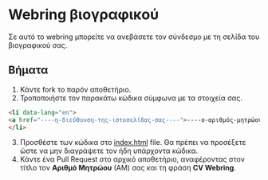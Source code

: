 # Webring βιογραφικού

Σε αυτό το webring μπορείτε να ανεβάσετε τον σύνδεσμο με τη σελίδα του βιογραφικού σας.

## Βήματα

1) Κάντε fork το παρόν αποθετήριο.
2) Τροποποιήστε τον παρακάτω κώδικα σύμφωνα με τα στοιχεία σας.

```html
<li data-lang="en">
<a href="----η-διεύθυνση-της-ιστοσελίδας-σας----">----ο-αριθμός-μητρώου----</a>
</li>
```

3) Προσθέστε των κώδικα στο [index.html](index.html) file. Θα πρέπει να προσέξετε ώστε να μην διαγράψετε τον ήδη υπάρχοντα κώδικα.
4) Κάντε ένα Pull Request στο αρχικό αποθετήριο, αναφέροντας στον τίτλο τον **Αριθμό Μητρώου** (ΑΜ) σας και τη φράση **CV Webring**.
